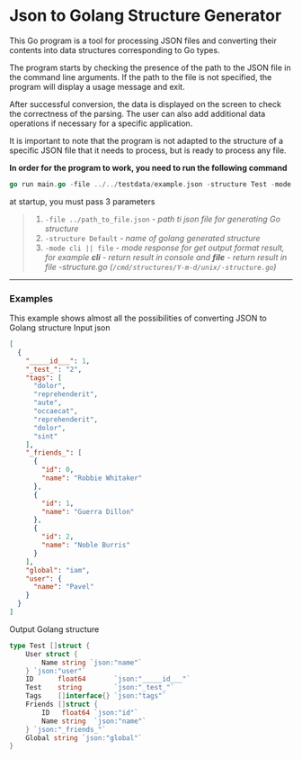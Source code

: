 # Json to Golang Structure Generator

This Go program is a tool for processing JSON files and converting their contents into data structures corresponding to
Go types.

The program starts by checking the presence of the path to the JSON file in the command line arguments. If the path to
the file is not specified, the program will display a usage message and exit.

After successful conversion, the data is displayed on the screen to check the correctness of the parsing. The user can
also add additional data operations if necessary for a specific application.

It is important to note that the program is not adapted to the structure of a specific JSON file that it needs to
process, but is ready to process any file.

**In order for the program to work, you need to run the following command**

```Go
go run main.go -file ../../testdata/example.json -structure Test -mode file
```

at startup, you must pass 3 parameters
> 1. `-file ../path_to_file.json` - _path ti json file for generating Go structure_
>2. `-structure Default` - _name of golang generated structure_
>3. `-mode cli || file` - _mode response for get output format result, for example **cli** - return result in console
    and **file** - return result in file -structure.go (`/cmd/structures/Y-m-d/unix/-structure.go`)_

---

### Examples
This example shows almost all the possibilities of converting JSON to Golang structure
Input json
```json
[
  {
    "_____id___": 1,
    "_test_": "2",
    "tags": [
      "dolor",
      "reprehenderit",
      "aute",
      "occaecat",
      "reprehenderit",
      "dolor",
      "sint"
    ],
    "_friends_": [
      {
        "id": 0,
        "name": "Robbie Whitaker"
      },
      {
        "id": 1,
        "name": "Guerra Dillon"
      },
      {
        "id": 2,
        "name": "Noble Burris"
      }
    ],
    "global": "iam",
    "user": {
      "name": "Pavel"
    }
  }
]
```
Output Golang structure
```Go
type Test []struct {
	User struct {
		Name string `json:"name"`
	} `json:"user"`
	ID      float64       `json:"_____id___"`
	Test    string        `json:"_test_"`
	Tags    []interface{} `json:"tags"`
	Friends []struct {
		ID   float64 `json:"id"`
		Name string  `json:"name"`
	} `json:"_friends_"`
	Global string `json:"global"`
}
```
